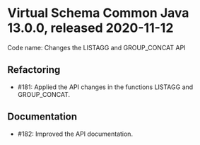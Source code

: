 # Virtual Schema Common Java 13.0.0, released 2020-11-12

Code name: Changes the LISTAGG and GROUP_CONCAT API

## Refactoring

* #181: Applied the API changes in the functions LISTAGG and GROUP_CONCAT.

## Documentation

* #182: Improved the API documentation.
